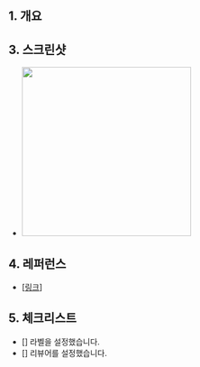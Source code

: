 ## 1. 개요
<!-- 해당 기능 / 변경사항을 작업한 내용을 한 줄로 요약해서 작성합니다. --
- 관련문서 [[링크]()]

## 2. 구현내용
<!-- 너무 구체적일 필요는 없고, 해당 PR의 핵심이 되는 작업 내용들에 대해서 체크리스트 형식으로 작성해주세요. -->

## 3. 스크린샷
<!-- (선택) 구현하신 내용을 요약할 수 있는 스크린샷이나 UI 화면을 첨부해주세요. -->
- <img width="300" src="이미지 주소"/>

## 4. 레퍼런스
<!-- (선택) 다른 개발자분들이 인지해놓는다면 좋은 내용들이나 특이사항이 있다면 기술해주세요. -->
- [[링크]()]

## 5. 체크리스트
 <!-- 마지막으로 PR을 만들기 전에 확인해야 할 목록입니다. [x]를 입력하면 체크박스를 채울 수 있습니다. -->
- [] 라벨을 설정했습니다.
- [] 리뷰어를 설정했습니다.

